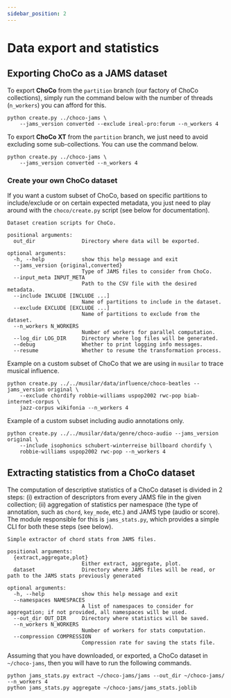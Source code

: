 ```yaml
---
sidebar_position: 2
---
```

# Data export and statistics

## Exporting ChoCo as a JAMS dataset

To export **ChoCo** from the `partition` branch (our factory of ChoCo collections), simply run the command below with the number of threads (`n_workers`) you can afford for this.

```
python create.py ../choco-jams \
    --jams_version converted --exclude ireal-pro:forum --n_workers 4
```

To export **ChoCo XT** from the `partition` branch, we just need to avoid excluding some sub-collections. You can use the command below.

```
python create.py ../choco-jams \
    --jams_version converted --n_workers 4
```

### Create your own ChoCo dataset

If you want a custom subset of ChoCo, based on specific partitions to include/exclude or on certain expected metadata, you just need to play around with the `choco/create.py` script (see below for documentation).

```
Dataset creation scripts for ChoCo.

positional arguments:
  out_dir               Directory where data will be exported.

optional arguments:
  -h, --help            show this help message and exit
  --jams_version {original,converted}
                        Type of JAMS files to consider from ChoCo.
  --input_meta INPUT_META
                        Path to the CSV file with the desired metadata.
  --include INCLUDE [INCLUDE ...]
                        Name of partitions to include in the dataset.
  --exclude EXCLUDE [EXCLUDE ...]
                        Name of partitions to exclude from the dataset.
  --n_workers N_WORKERS
                        Number of workers for parallel computation.
  --log_dir LOG_DIR     Directory where log files will be generated.
  --debug               Whether to print logging info messages.
  --resume              Whether to resume the transformation process.
```

Example on a custom subset of ChoCo that we are using in `musilar` to trace musical influence.
```
python create.py ../../musilar/data/influence/choco-beatles --jams_version original \
    --exclude chordify robbie-williams uspop2002 rwc-pop biab-internet-corpus \
    jazz-corpus wikifonia --n_workers 4
```

Example of a custom subset including audio annotations only.

```
python create.py ../../musilar/data/genre/choco-audio --jams_version original \
    --include isophonics schubert-winterreise billboard chordify \
    robbie-williams uspop2002 rwc-pop --n_workers 4
```

## Extracting statistics from a ChoCo dataset

The computation of descriptive statistics of a ChoCo dataset is divided in 2 steps: (i) extraction of descriptors from every JAMS file in the given collection; (ii) aggregation of statistics per namespace (the type of annotation, such as `chord`, `key_mode`, etc.) and JAMS type (audio or score). The module responsible for this is `jams_stats.py`, which provides a simple CLI for both these steps (see below).

```
Simple extractor of chord stats from JAMS files.

positional arguments:
  {extract,aggregate,plot}
                        Either extract, aggregate, plot.
  dataset               Directory where JAMS files will be read, or path to the JAMS stats previously generated

optional arguments:
  -h, --help            show this help message and exit
  --namespaces NAMESPACES
                        A list of namespaces to consider for aggregation; if not provided, all namespaces will be used.
  --out_dir OUT_DIR     Directory where statistics will be saved.
  --n_workers N_WORKERS
                        Number of workers for stats computation.
  --compression COMPRESSION
                        Compression rate for saving the stats file.
```

Assuming that you have downloaded, or exported, a ChoCo dataset in `~/choco-jams`, then you will have to run the following commands.
```
python jams_stats.py extract ~/choco-jams/jams --out_dir ~/choco-jams/ --n_workers 4
python jams_stats.py aggregate ~/choco-jams/jams_stats.joblib
```
